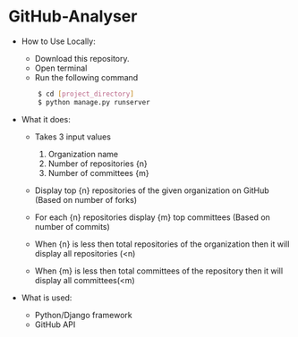 # GitHub-Analyser


- How to Use Locally:

    * Download this repository.
    * Open terminal
    * Run the following command
    ```bash
        $ cd [project_directory]
        $ python manage.py runserver
    ```

- What it does:

    * Takes 3 input values
        1) Organization name
        2) Number of repositories {n}
        3) Number of committees {m}
        
    * Display top {n} repositories of the given organization on GitHub (Based on number of forks)
    * For each {n} repositories display {m} top committees (Based on number of commits)
    * When {n} is less then total repositories of the organization then it will display all repositories (<n)
    * When {m} is less then total committees of the repository then it will display all committees(<m)


- What is used:

    * Python/Django framework
    * GitHub API
